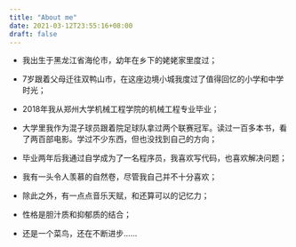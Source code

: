 ```yaml
---
title: "About me"
date: 2021-03-12T23:55:16+08:00
draft: false
---
```


- 我出生于黑龙江省海伦市，幼年在乡下的姥姥家里度过；

  

- 7岁跟着父母迁往双鸭山市，在这座边境小城我度过了值得回忆的小学和中学时光；



- 2018年我从郑州大学机械工程学院的机械工程专业毕业；



- 大学里我作为混子球员跟着院足球队拿过两个联赛冠军。读过一百多本书，看了两百部电影。学过不少东西，但也没找到自己的方向；



- 毕业两年后我通过自学成为了一名程序员，我喜欢写代码，也喜欢解决问题；



- 我有一头令人羡慕的自然卷，尽管我自己并不十分喜欢；



- 除此之外，有一点点音乐天赋，和还算可以的记忆力；



- 性格是胆汁质和抑郁质的结合；



- 还是一个菜鸟，还在不断进步......



